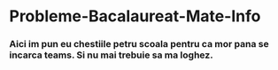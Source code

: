 # Probleme-Bacalaureat-Mate-Info

<h3>Aici im pun eu chestiile petru scoala pentru ca mor pana se incarca teams. Si nu mai trebuie sa ma loghez. </h3>